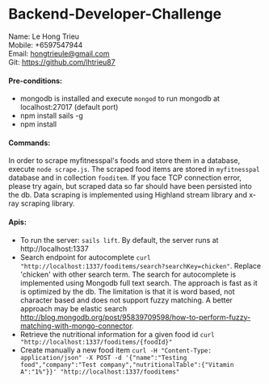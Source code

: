 # Backend-Developer-Challenge

Name: Le Hong Trieu  
Mobile: +6597547944  
Email: hongtrieule@gmail.com  
Git: https://github.com/lhtrieu87  

#### Pre-conditions:
* mongodb is installed and execute `mongod` to run mongodb at localhost:27017 (default port)
* npm install sails -g
* npm install

#### Commands:
In order to scrape myfitnesspal's foods and store them in a database, execute `node scrape.js`. The scraped food items are stored in `myfitnesspal` database and in collection `fooditem`. If you face TCP connection error, please try again, but scraped data so far should have been persisted into the db. Data scraping is implemented using Highland stream library and x-ray scraping library. 

#### Apis:
* To run the server: `sails lift`. By default, the server runs at http://localhost:1337
* Search endpoint for autocomplete `curl "http://localhost:1337/fooditems/search?searchKey=chicken"`. Replace 'chicken' with other search term. The search for autocomplete is implemented using Mongodb full text search. The approach is fast as it is optimized by the db. The limitation is that it is word based, not character based and does not support fuzzy matching. A better approach may be elastic search http://blog.mongodb.org/post/95839709598/how-to-perform-fuzzy-matching-with-mongo-connector.
* Retrieve the nutritional information for a given food id `curl "http://localhost:1337/fooditems/{foodId}"`
* Create manually a new food item `curl -H "Content-Type: application/json" -X POST -d '{"name":"Testing food","company":"Test company","nutritionalTable":{"Vitamin A":"1%"}}' "http://localhost:1337/fooditems"`
